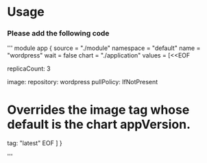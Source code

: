 # Usage
### Please add the following code
'''
module app {
  source = "./module"
  namespace = "default"
  name = "wordpress"
  wait = false
  chart = "./application"
  values = [<<EOF

replicaCount: 3

image:
  repository: wordpress
  pullPolicy: IfNotPresent
  # Overrides the image tag whose default is the chart appVersion.
  tag: "latest"
  EOF
  ]
}

'''